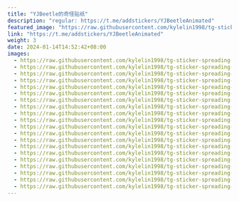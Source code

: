 ```yaml
---
title: "YJBeetle的奇怪贴纸"
description: "regular: https://t.me/addstickers/YJBeetleAnimated"
featured_image: "https://raw.githubusercontent.com/kylelin1998/tg-sticker-spreading-worldwide-images/main/img/906f845b-40f8-4c1e-9d9a-53b92373c7b7.jpg"
link: "https://t.me/addstickers/YJBeetleAnimated"
weight: 3
date: 2024-01-14T14:52:42+08:00
images:
  - https://raw.githubusercontent.com/kylelin1998/tg-sticker-spreading-worldwide-images/main/img/906f845b-40f8-4c1e-9d9a-53b92373c7b7.jpg
  - https://raw.githubusercontent.com/kylelin1998/tg-sticker-spreading-worldwide-images/main/img/8fe410e3-fe7c-468b-860e-b3105e41ae48.jpg
  - https://raw.githubusercontent.com/kylelin1998/tg-sticker-spreading-worldwide-images/main/img/38b95da2-1736-492a-a889-4375847d6403.jpg
  - https://raw.githubusercontent.com/kylelin1998/tg-sticker-spreading-worldwide-images/main/img/66e815d5-5f20-4deb-a700-2b3759954a55.jpg
  - https://raw.githubusercontent.com/kylelin1998/tg-sticker-spreading-worldwide-images/main/img/cd642f62-31eb-4268-aa72-54ee4bfb99ec.jpg
  - https://raw.githubusercontent.com/kylelin1998/tg-sticker-spreading-worldwide-images/main/img/0742531c-0615-4f80-a71f-a752f1728742.jpg
  - https://raw.githubusercontent.com/kylelin1998/tg-sticker-spreading-worldwide-images/main/img/6795f1dd-97fd-4e61-8d13-905ed564bf7e.jpg
  - https://raw.githubusercontent.com/kylelin1998/tg-sticker-spreading-worldwide-images/main/img/8f2b057c-6ee7-4e3f-b480-a7178b24ed26.jpg
  - https://raw.githubusercontent.com/kylelin1998/tg-sticker-spreading-worldwide-images/main/img/e828c370-60d3-42ef-aef6-7ec78d5d0355.jpg
  - https://raw.githubusercontent.com/kylelin1998/tg-sticker-spreading-worldwide-images/main/img/f2a8bbab-bf31-4935-8fe8-605b010f4645.jpg
  - https://raw.githubusercontent.com/kylelin1998/tg-sticker-spreading-worldwide-images/main/img/5c8f3157-4f4d-4f92-99d8-710e19d08641.jpg
  - https://raw.githubusercontent.com/kylelin1998/tg-sticker-spreading-worldwide-images/main/img/98fb5c7a-7652-47a5-9460-be5c4246110d.jpg
  - https://raw.githubusercontent.com/kylelin1998/tg-sticker-spreading-worldwide-images/main/img/2958de5d-974c-45c9-afd3-239dd91ba6b6.jpg
  - https://raw.githubusercontent.com/kylelin1998/tg-sticker-spreading-worldwide-images/main/img/2a70dbc7-e309-4d78-b41f-e66e21f8ee6c.jpg
  - https://raw.githubusercontent.com/kylelin1998/tg-sticker-spreading-worldwide-images/main/img/ffb6c735-bb17-489b-aebe-9540d67aca4a.jpg
  - https://raw.githubusercontent.com/kylelin1998/tg-sticker-spreading-worldwide-images/main/img/2dd8710a-0fea-485e-b3a5-46072e7f2d91.jpg
  - https://raw.githubusercontent.com/kylelin1998/tg-sticker-spreading-worldwide-images/main/img/927ad2ec-ef8b-4a01-ad55-0e9b599dd2f8.jpg
  - https://raw.githubusercontent.com/kylelin1998/tg-sticker-spreading-worldwide-images/main/img/983801cc-b5c3-43da-93eb-332e0f1a8fd1.jpg
  - https://raw.githubusercontent.com/kylelin1998/tg-sticker-spreading-worldwide-images/main/img/6ee73a14-76b9-4ed1-badc-913eb8dd51a9.jpg
  - https://raw.githubusercontent.com/kylelin1998/tg-sticker-spreading-worldwide-images/main/img/cdc0d1eb-19df-4b72-80a4-9a2ca729159c.jpg
---
```

